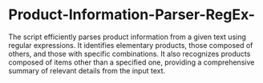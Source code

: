 # Product-Information-Parser-RegEx-
The script efficiently parses product information from a given text using regular expressions. It identifies elementary products, those composed of others, and those with specific combinations. It also recognizes products composed of items other than a specified one, providing a comprehensive summary of relevant details from the input text.
